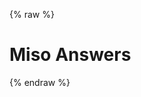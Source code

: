 {% raw %}
<h1 class="hero-title">Miso Answers</h1>
<div id="miso-ask-combo" class="miso-ask-combo"></div>
<script>
const misocmd = window.misocmd || (window.misocmd = []);
misocmd.push(async () => {
  // setup client
  const MisoClient = window.MisoClient;
  const client = new MisoClient({
    apiKey: '...',
    apiHost: 'http://localhost:9901/api',
  });
  const context = client.ui.asks;
  const rootWorkflow = client.ui.ask;
  // render DOM and get elements
  await client.ui.ready;
  const { templates } = MisoClient.ui.defaults.ask;
  const rootElement = document.querySelector('#miso-ask-combo');
  rootElement.innerHTML = templates.root();
  const elements = {
    rootQuery: rootElement.querySelector(`#miso-ask-combo__question miso-query`),
    followUpsSection: rootElement.querySelector(`#miso-ask-combo__follow-ups`),
    relatedResourcesContainer: rootElement.querySelector(`#miso-ask-combo__related-resources miso-ask`),
  };
  // setup workflows
  // 1. when a answer is fully populated, insert a new section for the follow-up question
  context.on('done', ({ workflow }) => {
    elements.followUpsSection.insertAdjacentHTML('beforeend', templates.followUp({ parentQuestionId: workflow.questionId }));
  });
  // 2. when a new query starts, associate the last section container (for related resources) to that workflow
  context.on('loading', ({ workflow }) => {
    elements.relatedResourcesContainer.workflow = workflow;
  });
  // 3. if user starts over, clean up current follow-up questions
  rootWorkflow.on('loading', () => {
    // clean up the entire follow-ups section
    elements.followUpsSection.innerHTML = '';
    // destroy all follow-up workflows
    context.reset({ root: false });
  });
  // miso-query auto focus/value
  const queryLayout = rootWorkflow.views.get('query').layout;
  const q = new URLSearchParams(window.location.search).get('q');
  if (q) {
    queryLayout.value = q;
    // start query if specified in URL
    rootWorkflow.query({ q });
  } else {
    queryLayout.focus();
  }
});
</script>
{% endraw %}
